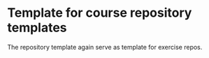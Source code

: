 # Template for course repository templates

The repository template again serve as template for exercise repos.
